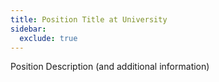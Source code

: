 ```yaml
---
title: Position Title at University
sidebar:
  exclude: true
---
```


Position Description (and additional information)